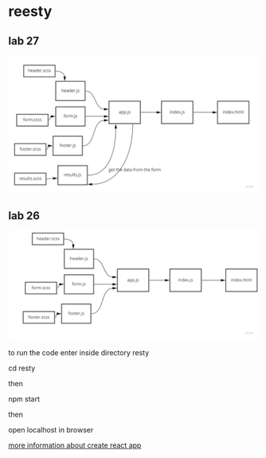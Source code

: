 # reesty

## lab 27

![uml](assest/lab27.jpg)

## lab 26

![uml](assest/lab26.jpg)

to run the code enter inside directory resty

cd resty

then

npm start

then

open localhost in browser

[more information about create react app](README1.md)
